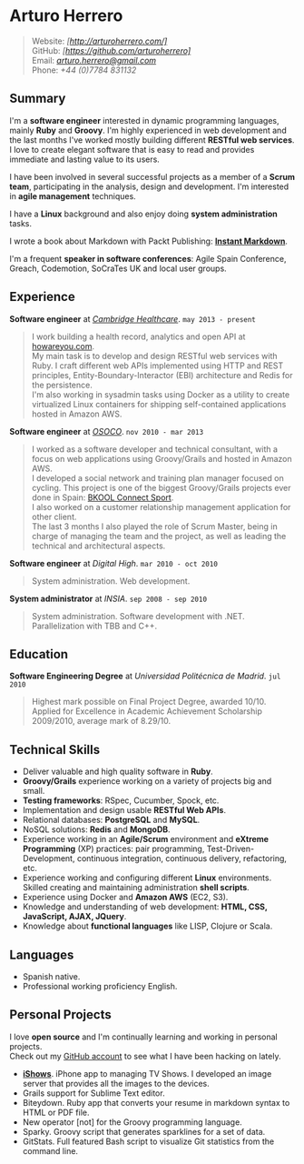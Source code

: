 # Arturo Herrero

> Website: *[http://arturoherrero.com/]*  
> GitHub: *[https://github.com/arturoherrero]*  
> Email: *<arturo.herrero@gmail.com>*  
> Phone: *+44 (0)7784 831132*


## Summary

I'm a **software engineer** interested in dynamic programming languages, mainly **Ruby** and **Groovy**. I'm highly experienced in web development and the last months I've worked mostly building different **RESTful web services**. I love to create elegant software that is easy to read and provides immediate and lasting value to its users.

I have been involved in several successful projects as a member of a **Scrum team**, participating in the analysis, design and development. I'm interested in **agile management** techniques.

I have a **Linux** background and also enjoy doing **system administration** tasks.

I wrote a book about Markdown with Packt Publishing: **[Instant Markdown]**.

I'm a frequent **speaker in software conferences**: Agile Spain Conference, Greach, Codemotion, SoCraTes UK and local user groups.


## Experience

**Software engineer** at *[Cambridge Healthcare]*. `may 2013 - present`  
> I work building a health record, analytics and open API at [howareyou.com].  
My main task is to develop and design RESTful web services with Ruby. I craft different web APIs implemented using HTTP and REST principles, Entity-Boundary-Interactor (EBI) architecture and Redis for the persistence.  
I'm also working in sysadmin tasks using Docker as a utility to create virtualized Linux containers for shipping self-contained applications hosted in Amazon AWS.

**Software engineer** at *[OSOCO]*. `nov 2010 - mar 2013`  
> I worked as a software developer and technical consultant, with a focus on web applications using Groovy/Grails and hosted in Amazon AWS.   
I developed a social network and training plan manager focused on cycling. This project is one of the biggest Groovy/Grails projects ever done in Spain: [BKOOL Connect Sport].  
I also worked on a customer relationship management application for other client.  
The last 3 months I also played the role of Scrum Master, being in charge of managing the team and the project, as well as leading the technical and architectural aspects.

**Software engineer** at *Digital High*. `mar 2010 - oct 2010`  
> System administration. Web development.

**System administrator** at *INSIA*. `sep 2008 - sep 2010`  
> System administration. Software development with .NET. Parallelization with TBB and C++.


## Education

**Software Engineering Degree** at *Universidad Politécnica de Madrid*. `jul 2010`  
> Highest mark possible on Final Project Degree, awarded 10/10.  
> Applied for Excellence in Academic Achievement Scholarship 2009/2010, average mark of 8.29/10.


## Technical Skills

- Deliver valuable and high quality software in **Ruby**.
- **Groovy/Grails** experience working on a variety of projects big and small.
- **Testing frameworks**: RSpec, Cucumber, Spock, etc.
- Implementation and design usable **RESTful Web APIs**.
- Relational databases: **PostgreSQL** and **MySQL**.
- NoSQL solutions: **Redis** and **MongoDB**.
- Experience working in an **Agile/Scrum** environment and **eXtreme Programming** (XP) practices: pair programming, Test-Driven-Development, continuous integration, continuous delivery, refactoring, etc.
- Experience working and configuring different **Linux** environments. Skilled creating and maintaining administration **shell scripts**.
- Experience using Docker and **Amazon AWS** (EC2, S3).
- Knowledge and understanding of web development: **HTML, CSS, JavaScript, AJAX, JQuery**.
- Knowledge about **functional languages** like LISP, Clojure or Scala.


## Languages

- Spanish native.
- Professional working proficiency English.


## Personal Projects

I love **open source** and I'm continually learning and working in personal projects.  
Check out my [GitHub account] to see what I have been hacking on lately.

- **[iShows]**. iPhone app to managing TV Shows. I developed an image server that provides all the images to the devices.
- Grails support for Sublime Text editor.
- Biteydown. Ruby app that converts your resume in markdown syntax to HTML or PDF file.
- New operator [not] for the Groovy programming language.
- Sparky. Groovy script that generates sparklines for a set of data.
- GitStats. Full featured Bash script to visualize Git statistics from the command line.


[http://arturoherrero.com/]: http://arturoherrero.com/
[https://github.com/arturoherrero]: https://github.com/arturoherrero
[GitHub account]: https://github.com/arturoherrero
[Instant Markdown]: http://www.packtpub.com/learn-to-manage-content-and-use-different-services-with-markdown/book
[Cambridge Healthcare]: http://cambridgehealthcare.com/
[howareyou.com]: http://howareyou.com/
[OSOCO]: http://osoco.es/
[BKOOL Connect Sport]: http://www.bkool.com/
[iShows]: http://ishowsapp.com/
